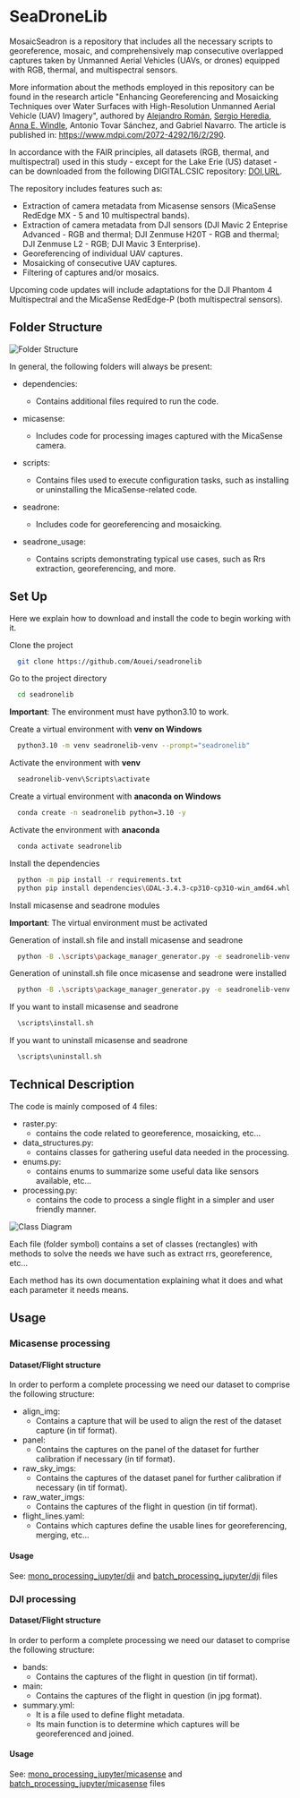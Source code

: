 # SeaDroneLib

MosaicSeadron is a repository that includes all the necessary scripts to georeference, mosaic, and comprehensively map consecutive overlapped captures taken by Unmanned Aerial Vehicles (UAVs, or drones) equipped with RGB, thermal, and multispectral sensors. 

More information about the methods employed in this repository can be found in the research article "Enhancing Georeferencing and Mosaicking Techniques over Water Surfaces with High-Resolution Unmanned Aerial Vehicle (UAV) Imagery", authored by [Alejandro Román](https://github.com/alrova96), [Sergio Heredia](https://github.com/Aouei), [Anna E. Windle](https://github.com/aewindle110), Antonio Tovar Sánchez, and Gabriel Navarro. The article is published in: https://www.mdpi.com/2072-4292/16/2/290. 

In accordance with the FAIR principles, all datasets (RGB, thermal, and multispectral) used in this study - except for the Lake Erie (US) dataset - can be downloaded from the following DIGITAL.CSIC repository: [DOI](https://doi.org/10.20350/digitalCSIC/17464),[URL](http://hdl.handle.net/10261/395796).

The repository includes features such as:
- Extraction of camera metadata from Micasense sensors (MicaSense RedEdge MX - 5 and 10 multispectral bands).
- Extraction of camera metadata from DJI sensors (DJI Mavic 2 Enteprise Advanced - RGB and thermal; DJI Zenmuse H20T - RGB and thermal; DJI Zenmuse L2 - RGB; DJI Mavic 3 Enterprise).
- Georeferencing of individual UAV captures.
- Mosaicking of consecutive UAV captures.
- Filtering of captures and/or mosaics.

Upcoming code updates will include adaptations for the DJI Phantom 4 Multispectral and the MicaSense RedEdge-P (both multispectral sensors).

## Folder Structure


<img src="/captures/Folder_structure.png" alt="Folder Structure" title="Folder Structure">

In general, the following folders will always be present:
- dependencies:
  - Contains additional files required to run the code.

- micasense:
  - Includes code for processing images captured with the MicaSense camera.

- scripts:
  - Contains files used to execute configuration tasks, such as installing or uninstalling the MicaSense-related code.

- seadrone:
  - Includes code for georeferencing and mosaicking.

- seadrone_usage:
  - Contains scripts demonstrating typical use cases, such as Rrs extraction, georeferencing, and more.

## Set Up
Here we explain how to download and install the code to begin working with it.

Clone the project

```bash
  git clone https://github.com/Aouei/seadronelib
```

Go to the project directory

```bash
  cd seadronelib
```

**Important**: The environment must have python3.10 to work.

Create a virtual environment with **venv on Windows**
```bash
  python3.10 -m venv seadronelib-venv --prompt="seadronelib"
```

Activate the environment with **venv**
```bash
  seadronelib-venv\Scripts\activate
```

Create a virtual environment with **anaconda on Windows**
```bash
  conda create -n seadronelib python=3.10 -y
```

Activate the environment with **anaconda**
```bash
  conda activate seadronelib
```

Install the dependencies
```bash
  python -m pip install -r requirements.txt
  python pip install dependencies\GDAL-3.4.3-cp310-cp310-win_amd64.whl 
```

Install micasense and seadrone modules

**Important**: The virtual environment must be activated

Generation of install.sh file and install micasense and seadrone
```bash
  python -B .\scripts\package_manager_generator.py -e seadronelib-venv -p micasense,seadrone -i 1 -ri 1
```

Generation of uninstall.sh file once micasense and seadrone were installed
```bash
  python -B .\scripts\package_manager_generator.py -e seadronelib-venv -p micasense,seadrone -u 1
```

If you want to install micasense and seadrone
```bash
  \scripts\install.sh

```
If you want to uninstall micasense and seadrone
```bash
  \scripts\uninstall.sh
```
## Technical Description

The code is mainly composed of 4 files:
- raster.py: 
  - contains the code related to georeference, mosaicking, etc...
- data_structures.py: 
  - contains classes for gathering useful data needed in the processing.
- enums.py: 
  - contains enums to summarize some useful data like sensors available, etc...
- processing.py: 
  - contains the code to process a single flight in a simpler and user friendly manner.

<img src="/captures/Class_diagram.jpg" alt="Class Diagram" title="Class Diagram">

Each file (folder symbol) contains a set of classes (rectangles) with methods to solve the needs we have such as extract rrs, georeference, etc...

Each method has its own documentation explaining what it does and what each parameter it needs means.
## Usage

### Micasense processing
#### Dataset/Flight structure
In order to perform a complete processing we need our dataset to comprise the following structure:

- align_img: 
  - Contains a capture that will be used to align the rest of the dataset capture (in tif format).
- panel: 
  - Contains the captures on the panel of the dataset for further calibration if necessary (in tif format).
- raw_sky_imgs: 
  - Contains the captures of the dataset panel for further calibration if necessary (in tif format).
- raw_water_imgs: 
  - Contains the captures of the flight in question (in tif format).
- flight_lines.yaml: 
  - Contains which captures define the usable lines for georeferencing, merging, etc...

#### Usage
See: [mono_processing_jupyter/dji](/seadrone_usage/mono_processing_jupyter/dji.ipynb) and [batch_processing_jupyter/dji](/seadrone_usage/batch_processing_jupyter/dji.ipynb) files

### DJI processing
#### Dataset/Flight structure
In order to perform a complete processing we need our dataset to comprise the following structure:

- bands: 
  - Contains the captures of the flight in question (in tif format).
- main: 
  - Contains the captures of the flight in question (in jpg format).
- summary.yml: 
  - It is a file used to define flight metadata. 
  - Its main function is to determine which captures will be georeferenced and joined.

#### Usage
See: [mono_processing_jupyter/micasense](/seadrone_usage/mono_processing_jupyter/micasense.ipynb) and [batch_processing_jupyter/micasense](/seadrone_usage/batch_processing_jupyter/micasense.ipynb) files
